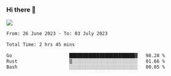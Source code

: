 ### Hi there 👋️

![](https://komarev.com/ghpvc/?username=Loner1024)

<!--START_SECTION:waka-->

```txt
From: 26 June 2023 - To: 03 July 2023

Total Time: 2 hrs 45 mins

Go                     ████████████████████████▓   98.28 %
Rust                   ▒░░░░░░░░░░░░░░░░░░░░░░░░   01.66 %
Bash                   ░░░░░░░░░░░░░░░░░░░░░░░░░   00.05 %
```

<!--END_SECTION:waka-->



